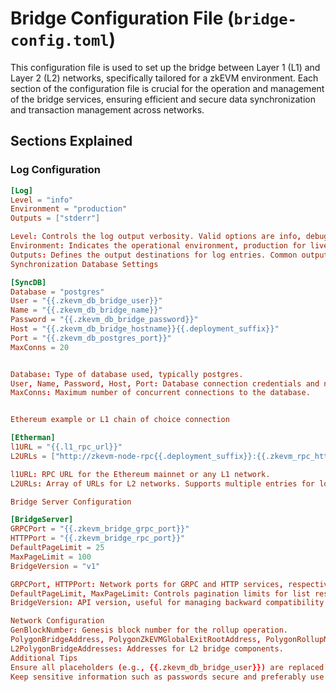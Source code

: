 # Bridge Configuration File (`bridge-config.toml`)

This configuration file is used to set up the bridge between Layer 1 (L1) and Layer 2 (L2) networks, specifically tailored for a zkEVM environment. Each section of the configuration file is crucial for the operation and management of the bridge services, ensuring efficient and secure data synchronization and transaction management across networks.

## Sections Explained

### Log Configuration

```toml
[Log]
Level = "info"
Environment = "production"
Outputs = ["stderr"]

Level: Controls the log output verbosity. Valid options are info, debug, warn, and error.
Environment: Indicates the operational environment, production for live deployments and development for testing.
Outputs: Defines the output destinations for log entries. Common outputs are stdout, stderr, and log file paths.
Synchronization Database Settings

[SyncDB]
Database = "postgres"
User = "{{.zkevm_db_bridge_user}}"
Name = "{{.zkevm_db_bridge_name}}"
Password = "{{.zkevm_db_bridge_password}}"
Host = "{{.zkevm_db_bridge_hostname}}{{.deployment_suffix}}"
Port = "{{.zkevm_db_postgres_port}}"
MaxConns = 20


Database: Type of database used, typically postgres.
User, Name, Password, Host, Port: Database connection credentials and network details.
MaxConns: Maximum number of concurrent connections to the database.


Ethereum example or L1 chain of choice connection

[Etherman]
l1URL = "{{.l1_rpc_url}}"
L2URLs = ["http://zkevm-node-rpc{{.deployment_suffix}}:{{.zkevm_rpc_http_port}}"]

l1URL: RPC URL for the Ethereum mainnet or any L1 network.
L2URLs: Array of URLs for L2 networks. Supports multiple entries for load balancing and redundancy.

Bridge Server Configuration

[BridgeServer]
GRPCPort = "{{.zkevm_bridge_grpc_port}}"
HTTPPort = "{{.zkevm_bridge_rpc_port}}"
DefaultPageLimit = 25
MaxPageLimit = 100
BridgeVersion = "v1"

GRPCPort, HTTPPort: Network ports for GRPC and HTTP services, respectively.
DefaultPageLimit, MaxPageLimit: Controls pagination limits for list responses.
BridgeVersion: API version, useful for managing backward compatibility.

Network Configuration
GenBlockNumber: Genesis block number for the rollup operation.
PolygonBridgeAddress, PolygonZkEVMGlobalExitRootAddress, PolygonRollupManagerAddress, PolygonZkEVMAddress: Contract addresses relevant to the bridge operation.
L2PolygonBridgeAddresses: Addresses for L2 bridge components.
Additional Tips
Ensure all placeholders (e.g., {{.zkevm_db_bridge_user}}) are replaced with actual operational values before deployment.
Keep sensitive information such as passwords secure and preferably use environment variables or secret management tools to inject them at runtime.



